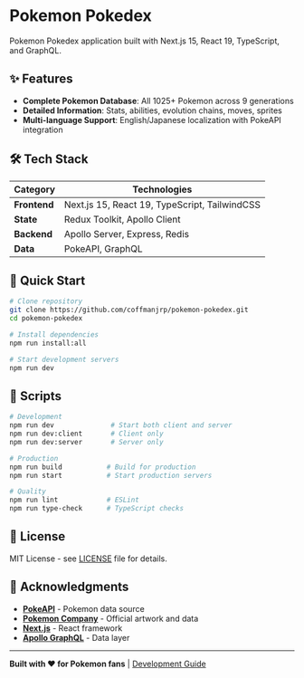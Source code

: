 # Pokemon Pokedex

Pokemon Pokedex application built with Next.js 15, React 19, TypeScript, and GraphQL.

## ✨ Features

- **Complete Pokemon Database**: All 1025+ Pokemon across 9 generations
- **Detailed Information**: Stats, abilities, evolution chains, moves, sprites
- **Multi-language Support**: English/Japanese localization with PokeAPI integration

## 🛠 Tech Stack

| Category | Technologies |
|----------|-------------|
| **Frontend** | Next.js 15, React 19, TypeScript, TailwindCSS |
| **State** | Redux Toolkit, Apollo Client |
| **Backend** | Apollo Server, Express, Redis |
| **Data** | PokeAPI, GraphQL |

## 🚀 Quick Start

```bash
# Clone repository
git clone https://github.com/coffmanjrp/pokemon-pokedex.git
cd pokemon-pokedex

# Install dependencies
npm run install:all

# Start development servers
npm run dev
```

## 📝 Scripts

```bash
# Development
npm run dev              # Start both client and server
npm run dev:client       # Client only
npm run dev:server       # Server only

# Production
npm run build           # Build for production
npm run start           # Start production servers

# Quality
npm run lint            # ESLint
npm run type-check      # TypeScript checks
```

## 📄 License

MIT License - see [LICENSE](LICENSE) file for details.

## 🙏 Acknowledgments

- [**PokeAPI**](https://pokeapi.co/) - Pokemon data source
- [**Pokemon Company**](https://www.pokemon.com/) - Official artwork and data
- [**Next.js**](https://nextjs.org/) - React framework
- [**Apollo GraphQL**](https://www.apollographql.com/) - Data layer

---

**Built with ❤️ for Pokemon fans** | [Development Guide](CLAUDE.md)